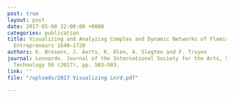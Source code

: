 ```yaml
---
post: true
layout: post
date: 2017-05-08 22:00:00 +0000
categories: publication
title: Visualizing and Analyzing Complex and Dynamic Networks of Flemish Tapestry
  Entrepreneurs 1640–1720
authors: K. Brosens, J. Aerts, K. Alen, A. Slegten and F. Truyen
journal: Leonardo. Journal of the International Society for the Arts, Sciences and
  Technology 50 (2017), pp. 503–503.
link: ''
file: "/uploads/2017 Visualizing Lnrd.pdf"

---
```

